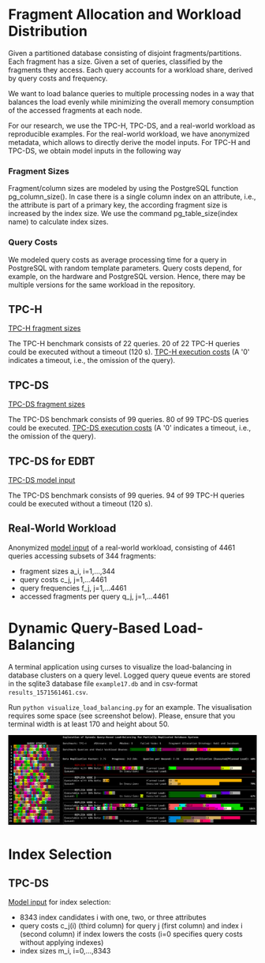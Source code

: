 # Fragment Allocation and Workload Distribution

Given a partitioned database consisting of disjoint fragments/partitions.
Each fragment has a size.
Given a set of queries, classified by the fragments they access.
Each query accounts for a workload share, derived by query costs and frequency.

We want to load balance queries to multiple processing nodes in a way that balances the load evenly while minimizing the overall memory consumption of the accessed fragments at each node.

For our research, we use the TPC-H, TPC-DS, and a real-world workload as reproducible examples.
For the real-world workload, we have anonymized metadata, which allows to directly derive the model inputs.
For TPC-H and TPC-DS, we obtain model inputs in the following way

### Fragment Sizes
Fragment/column sizes are modeled by using the PostgreSQL function pg_column_size().
In case there is a single column index on an attribute, i.e., the attribute is part of a primary key, the according fragment size is increased by the index size. We use the command pg_table_size(index name) to calculate index sizes.

### Query Costs
We modeled query costs as average processing time for a query in PostgreSQL with random template parameters.
Query costs depend, for example, on the hardware and PostgreSQL version.
Hence, there may be multiple versions for the same workload in the repository.

## TPC-H
[TPC-H fragment sizes](https://github.com/hyrise/replication/blob/master/tpch/tpch_colum_sizes_postgres_single_index.py)

The TPC-H benchmark consists of 22 queries.
20 of 22 TPC-H queries could be executed without a timeout (120 s).
[TPC-H execution costs](https://github.com/hyrise/replication/blob/master/tpch/tpch_load_postgres_index_single.txt) (A '0' indicates a timeout, i.e., the omission of the query).

## TPC-DS
[TPC-DS fragment sizes](https://github.com/hyrise/replication/blob/master/tpcds/tpcds_colum_sizes_postgres_single_index.py)

The TPC-DS benchmark consists of 99 queries.
80 of 99 TPC-DS queries could be executed.
[TPC-DS execution costs](https://github.com/hyrise/replication/blob/master/tpcds/tpcds_load_postgres_index_single.txt) (A '0' indicates a timeout, i.e., the omission of the query).

## TPC-DS for EDBT
[TPC-DS model input](https://github.com/hyrise/replication/blob/master/tpcds_edbt/tpcds_20200811_ampl_input.txt)

The TPC-DS benchmark consists of 99 queries.
94 of 99 TPC-H queries could be executed without a timeout (120 s).

## Real-World Workload
Anonymized [model input](https://github.com/hyrise/replication/blob/master/real_world_workload/real_world_workload.txt) of a real-world workload, consisting of 4461 queries accessing subsets of 344 fragments:
* fragment sizes a_i, i=1,...,344
* query costs c_j, j=1,...4461
* query frequencies f_j, j=1,...4461
* accessed fragments per query q_j, j=1,...4461

# Dynamic Query-Based Load-Balancing

A terminal application using curses to visualize the load-balancing in database clusters on a query level.
Logged query queue events are stored in the sqlite3 database file `example17.db` and in csv-format `results_1571561461.csv`.

Run `python visualize_load_balancing.py` for an example. The visualisation requires some space (see screenshot below). Please, ensure that you terminal width is at least 170 and height about 50.

![Screenshot of the curses application](https://github.com/hyrise/replication/blob/master/screenshot.png)


# Index Selection

## TPC-DS

[Model input](https://github.com/hyrise/replication/blob/master/index_selection/tpcds_3.txt) for index selection:
* 8343 index candidates i with one, two, or three attributes
* query costs c_j(i) (third column) for query j (first column) and index i (second column) if index lowers the costs (i=0 specifies query costs without applying indexes)
* index sizes m_i, i=0,...,8343

